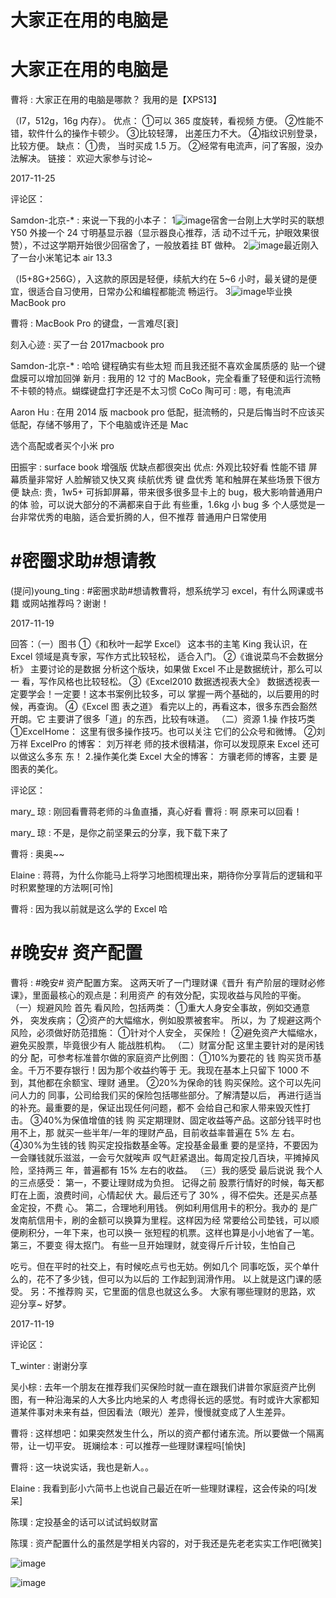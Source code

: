 # 大家正在用的电脑是

# 大家正在用的电脑是

曹将 : 大家正在用的电脑是哪款？ 我用的是【XPS13】

（I7，512g，16g 内存）。 优点： ①可以 365 度旋转，看视频 方便。 ②性能不错，软件什么的操作卡顿少。 ③比较轻薄， 出差压力不大。 ④指纹识别登录，比较方便。 缺点： ①贵， 当时买成 1.5 万。 ②经常有电流声，问了客服，没办法解决。 链接： 欢迎大家参与讨论~

2017-11-25

评论区：

Samdon-北京-* : 来说一下我的小本子： 1![image](img/Image_253.png)宿舍一台刚上大学时买的联想 Y50 外接一个 24 寸明基显示器（显示器良心推荐，活 动不过千元，护眼效果很赞），不过这学期开始很少回宿舍了，一般放着挂 BT 做种。 2![image](img/Image_254.png)最近刚入了一台小米笔记本 air 13.3

（I5+8G+256G），入这款的原因是轻便，续航大约在 5~6 小时，最关键的是便宜，很适合自习使用，日常办公和编程都能流 畅运行。 3![image](img/Image_255.png)毕业换 MacBook pro

曹将 : MacBook Pro 的键盘，一言难尽[衰]

刻入心迹 : 买了一台 2017macbook pro

Samdon-北京-* : 哈哈 键程确实有些太短 而且我还挺不喜欢金属质感的 贴一个键盘膜可以增加回弹 新月 : 我用的 12 寸的 MacBook，完全看重了轻便和运行流畅不卡顿的特点。蝴蝶键盘打字还是不太习惯 CoCo 陶可可 : 嗯，有电流声

Aaron Hu : 在用 2014 版 macbook pro 低配，挺流畅的，只是后悔当时不应该买低配，存储不够用了，下个电脑或许还是 Mac

选个高配或者买个小米 pro

田振宇 : surface book 增强版 优缺点都很突出 优点: 外观比较好看 性能不错 屏幕质量非常好 人脸解锁又快又爽 续航优秀 键 盘优秀 笔和触屏在某些场景下很方便 缺点: 贵，1w5+ 可拆卸屏幕，带来很多很多显卡上的 bug，极大影响普通用户的体 验，可以说大部分的不满都来自于此 有些重，1.6kg 小 bug 多 个人感觉是一台非常优秀的电脑，适合爱折腾的人，但不推荐 普通用户日常使用

# #密圈求助#想请教

(提问)young_ting : #密圈求助#想请教曹将，想系统学习 excel，有什么网课或书籍 或网站推荐吗？谢谢！

2017-11-19

回答：（一）图书 ①《和秋叶一起学 Excel》 这本书的主笔 King 我认识，在 Excel 领域是真专家，写作方式比较轻松， 适合入门。 ②《谁说菜鸟不会数据分析》 主要讨论的是数据 分析这个版块，如果做 Excel 不止是数据统计，那么可以一 看，写作风格也比较轻松。 ③《Excel2010 数据透视表大全》 数据透视表一定要学会！一定要！这本书案例比较多，可以 掌握一两个基础的，以后要用的时候，再查询。 ④《Excel 图 表之道》 看完以上的，再看这本，很多东西会豁然开朗。它 主要讲了很多「道」的东西，比较有味道。 （二）资源 1.操 作技巧类 ①ExcelHome： 这里有很多操作技巧。也可以关注 它们的公众号和微博。 ②刘万祥 ExcelPro 的博客： 刘万祥老 师的技术很精湛，你可以发现原来 Excel 还可以做这么多东 东！ 2.操作美化类 Excel 大全的博客： 方骥老师的博客，主要 是图表的美化。

评论区：

mary_ 琼 : 刚回看曹蒋老师的斗鱼直播，真心好看 曹将 : 啊 原来可以回看！

mary_ 琼 : 不是，是你之前坚果云的分享，我下载下来了

曹将 : 奥奥~~

Elaine : 蒋蒋，为什么你能马上将学习地图梳理出来，期待你分享背后的逻辑和平时积累整理的方法啊[可怜]

曹将 : 因为我以前就是这么学的 Excel 哈

# #晚安# 资产配置

曹将 : #晚安# 资产配置方案。 这两天听了一门理财课《晋升 有产阶层的理财必修课》，里面最核心的观点是：利用资产 的有效分配，实现收益与风险的平衡。 （一）规避风险 首先 看风险，包括两类： ①重大人身安全事故，例如交通意外， 突发疾病； ②资产的大幅缩水，例如股票被套牢。 所以，为 了规避这两个风险，必须做好防范措施： ①针对个人安全， 买保险！ ②避免资产大幅缩水，避免买股票，毕竟很少有人 能战胜机构。 （二）财富分配 这里主要针对的是闲钱的分 配，可参考标准普尔做的家庭资产比例图： ①10%为要花的 钱 购买货币基金。千万不要存银行！因为那个收益约等于 无。我现在基本上只留下 1000 不到，其他都在余额宝、理财 通里。 ②20%为保命的钱 购买保险。这个可以先问问人力的 同事，公司给我们买的保险包括哪些部分。了解清楚以后， 再进行适当的补充。最重要的是，保证出现任何问题，都不 会给自己和家人带来毁灭性打击。 ③40%为保值增值的钱 购 买定期理财、固定收益等产品。这部分钱平时也用不上，那 就买一些半年/一年的理财产品，目前收益率普遍在 5% 左 右。 ④30%为生钱的钱 购买定投指数基金等。定投基金最重 要的是坚持，不要因为一会赚钱就乐滋滋，一会亏欠就唉声 叹气赶紧退出。每周定投几百块，平摊掉风险，坚持两三 年，普遍都有 15% 左右的收益。 （三）我的感受 最后说说 我个人的三点感受： 第一，不要让理财成为负担。 记得之前 股票行情好的时候，每天都盯在上面，浪费时间，心情起伏 大。最后还亏了 30% ，得不偿失。还是买点基金定投，不费 心。 第二，合理地利用钱。 例如利用信用卡的积分。我办的 是广发南航信用卡，刷的金额可以换算为里程。这样因为经 常要给公司垫钱，可以顺便刷积分，一年下来，也可以换一 张短程的机票。这样也算是小小地省了一笔。 第三，不要变 得太抠门。 有些一旦开始理财，就变得斤斤计较，生怕自己

吃亏。但在平时的社交上，有时候吃点亏也无妨。例如几个 同事吃饭，买个单什么的，花不了多少钱，但可以为以后的 工作起到润滑作用。 以上就是这门课的感受。 另：不推荐购 买，它里面的信息也就这么多。 大家有哪些理财的思路，欢 迎分享~ 好梦。

2017-11-19

评论区：

T_winter : 谢谢分享

吴小棕 : 去年一个朋友在推荐我们买保险时就一直在跟我们讲普尔家庭资产比例图，有一种沿海呆的人大多比内地呆的人 考虑得长远的感觉。有时或许大家都知道某件事对未来有益，但因看法（眼光）差异，慢慢就变成了人生差异。

曹将 : 这样想吧：如果突然发生什么，所以的资产都付诸东流。所以要做一个隔离带，让一切平安。 斑斓绘本 : 可以推荐一些理财课程吗[愉快]

曹将 : 这一块说实话，我也是新人。。

Elaine : 我看到彭小六简书上也说自己最近在听一些理财课程，这会传染的吗[发呆]

陈璞 : 定投基金的话可以试试蚂蚁财富

陈璞 : 资产配置什么的虽然是学相关内容的，对于我还是先老老实实工作吧[微笑]

![image](img/Image_256.png)

![image](img/Image_257.png)